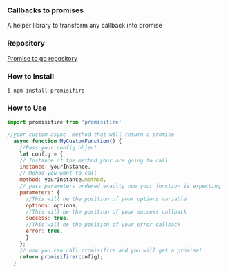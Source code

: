 ### Callbacks to promises

A helper library to transform any callback into promise

### Repository

[Promise to go repository](https://github.com/ignaciosua/promisifire)

### How to Install

`$ npm install promisifire`

### How to Use

```javascript
import promisifire from 'promisifire'

//your custom async  method that will return a promise 
  async function MyCustomFunction() {
    //Pass your config object
    let config = {
    // Instance of the method your are going to call
    instance: yourInstance,
    // Mehod you want to call
    method: yourInstance.method,
    // pass parameters ordered exaclty how your function is expecting
    parameters: {
      //This will be the position of your options variable
      options: options,
      //This will be the position of your success callback
      success: true,
      //This will be the position of your error callback
      error: true,
      }
    };
    // now you can call promisifire and you will get a promise!
    return promisifire(config);
  }

```
